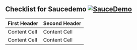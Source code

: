 ## Checklist for Saucedemo [![SauceDemo](https://res.cloudinary.com/duauoz75o/image/upload/c_scale,w_135/v1620137689/Login_Bot_graphic.20658452_vymtmk.png)](https://www.saucedemo.com/)

| First Header  | Second Header |
| ------------- | ------------- |
| Content Cell  | Content Cell  |
| Content Cell  | Content Cell  |
